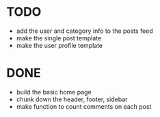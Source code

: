TODO
====
* add the user and category info to the posts feed
* make the single post template
* make the user profile template



DONE
====
* build the basic home page
* chunk down the header, footer, sidebar
* make function to count comments on each post